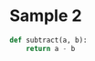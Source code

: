 # Sample 2

<!--snippet>
<!--title: Subtract-->
<!--descr: Subtract two numbers-->

```python
def subtract(a, b):
    return a - b
```

<!--/snippet-->

